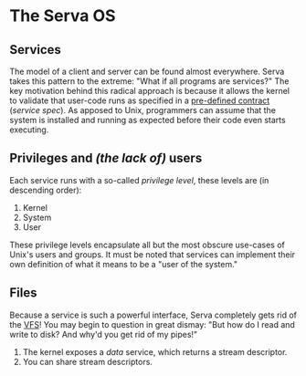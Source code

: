 # The Serva OS

## Services

The model of a client and server can be found almost everywhere.
Serva takes this pattern to the extreme: "What if all programs are services?"
The key motivation behind this radical approach is because it allows the kernel
to validate that user-code runs as specified in a [pre-defined contract](service-spec.md) (_service spec_).
As apposed to Unix, programmers can assume that the system is installed and running as expected before
their code even starts executing.

## Privileges and _(the lack of)_ users

Each service runs with a so-called _privilege level_, these levels are (in descending order):

1. Kernel
2. System
3. User

These privilege levels encapsulate all but the most obscure use-cases of Unix's users and groups.
It must be noted that services can implement their own definition of what it means to be a "user of the system."

## Files

Because a service is such a powerful interface, Serva completely gets rid of
the [VFS](https://en.wikipedia.org/wiki/Virtual_file_system)!
You may begin to question in great dismay: "But how do I read and write to disk? And why'd you get rid of my pipes!"

1. The kernel exposes a _data_ service, which returns a stream descriptor.
2. You can share stream descriptors.

